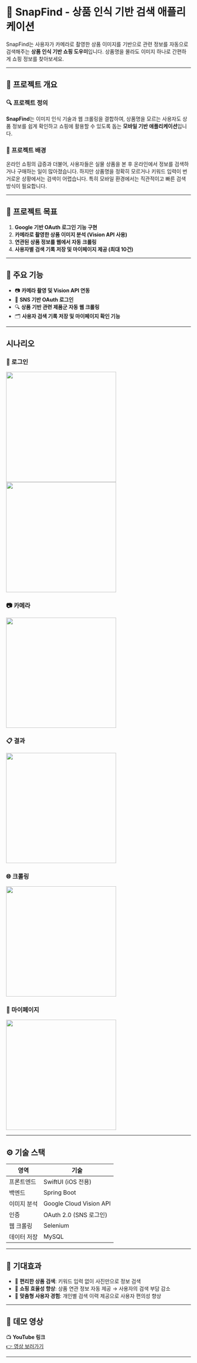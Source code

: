 # 📸 SnapFind - 상품 인식 기반 검색 애플리케이션

SnapFind는 사용자가 카메라로 촬영한 상품 이미지를 기반으로 관련 정보를 자동으로 검색해주는 **상품 인식 기반 쇼핑 도우미**입니다. 상품명을 몰라도 이미지 하나로 간편하게 쇼핑 정보를 찾아보세요.

---

## 🧩 프로젝트 개요

### 🔍 프로젝트 정의

**SnapFind**는 이미지 인식 기술과 웹 크롤링을 결합하여, 상품명을 모르는 사용자도 상품 정보를 쉽게 확인하고 쇼핑에 활용할 수 있도록 돕는 **모바일 기반 애플리케이션**입니다.

### 🧠 프로젝트 배경

온라인 쇼핑의 급증과 더불어, 사용자들은 실물 상품을 본 후 온라인에서 정보를 검색하거나 구매하는 일이 많아졌습니다. 하지만 상품명을 정확히 모르거나 키워드 입력이 번거로운 상황에서는 검색이 어렵습니다. 특히 모바일 환경에서는 직관적이고 빠른 검색 방식이 필요합니다.

---

## 🎯 프로젝트 목표

1. **Google 기반 OAuth 로그인 기능 구현**
2. **카메라로 촬영한 상품 이미지 분석 (Vision API 사용)**
3. **연관된 상품 정보를 웹에서 자동 크롤링**
4. **사용자별 검색 기록 저장 및 마이페이지 제공 (최대 10건)**

---

## 🚀 주요 기능

- 📷 **카메라 촬영 및 Vision API 연동**  
- 🔐 **SNS 기반 OAuth 로그인**  
- 🔍 **상품 기반 관련 제품군 자동 웹 크롤링**  
- 🗂 **사용자 검색 기록 저장 및 마이페이지 확인 기능**

---

## 시나리오

### 🔑 로그인  
<img src="https://github.com/user-attachments/assets/fc2c1ef9-27ec-4123-98e1-9e2ca37cb047" width="300"/>
<img src="https://github.com/user-attachments/assets/2fdf3b85-eafb-429a-bde0-f369cfb48c7d" width="300"/>

### 📷 카메라  
<img src="https://github.com/user-attachments/assets/9e178041-516f-4c3a-bf58-019817073ef0" width="300"/>

### 📋 결과  
<img src="https://github.com/user-attachments/assets/3f430b43-5e15-4075-8549-6071a926a1a0" width="300"/>

### 🌐 크롤링  
<img src="https://github.com/user-attachments/assets/b1cb83e7-18c9-4c7e-9d23-dea7f857537d" width="300"/>

### 👤 마이페이지  
<img src="https://github.com/user-attachments/assets/71e83e33-6fd5-4f41-acff-8b2e2cc6a80e" width="300"/>

---

## ⚙️ 기술 스택

| 영역         | 기술                    |
|--------------|-------------------------|
| 프론트엔드   | SwiftUI (iOS 전용)      |
| 백엔드       | Spring Boot             |
| 이미지 분석  | Google Cloud Vision API |
| 인증         | OAuth 2.0 (SNS 로그인) |
| 웹 크롤링    | Selenium |
| 데이터 저장  | MySQL |

---

## 🎉 기대효과

- 🔎 **편리한 상품 검색**: 키워드 입력 없이 사진만으로 정보 검색
- 🛒 **쇼핑 효율성 향상**: 상품 연관 정보 자동 제공 → 사용자의 검색 부담 감소
- 👤 **맞춤형 사용자 경험**: 개인별 검색 이력 제공으로 사용자 편의성 향상

---

## 🎥 데모 영상

📺 **YouTube 링크**  
[👉 영상 보러가기](https://youtu.be/gqpS2xNayUo)

---
